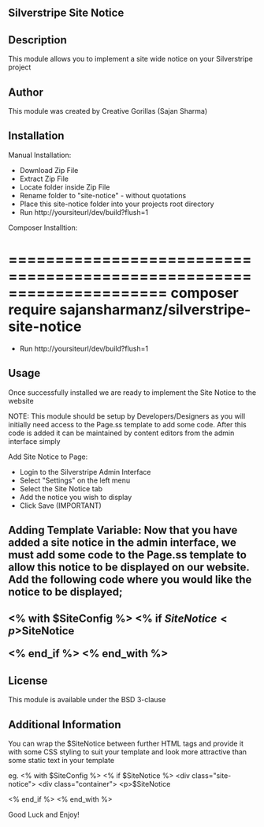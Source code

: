 ## Silverstripe Site Notice

## Description
This module allows you to implement a site wide notice on your Silverstripe project

## Author
This module was created by Creative Gorillas (Sajan Sharma)

## Installation
Manual Installation:
- Download Zip File
- Extract Zip File
- Locate folder inside Zip File
- Rename folder to "site-notice" - without quotations
- Place this site-notice folder into your projects root directory
- Run http://yoursiteurl/dev/build?flush=1

Composer Installtion:

=====================================================================
	composer require sajansharmanz/silverstripe-site-notice
=====================================================================

- Run http://yoursiteurl/dev/build?flush=1

## Usage
Once successfully installed we are ready to implement the Site Notice to the website

NOTE: This module should be setup by Developers/Designers as you will initially need access to the Page.ss template to add some code. After this code is added it can be maintained by content editors from the admin interface simply

Add Site Notice to Page:

- Login to the Silverstripe Admin Interface
- Select "Settings" on the left menu
- Select the Site Notice tab
- Add the notice you wish to display
- Click Save (IMPORTANT)

Adding Template Variable: Now that you have added a site notice in the admin interface, we must add some code to the Page.ss template to allow this notice to be displayed on our website. Add the following code where you would like the notice to be displayed;
-------------------------------------------
<% with $SiteConfig %>
	<% if $SiteNotice %>
		<p>$SiteNotice</p>
	<% end_if %>
<% end_with %>
--------------------------------------------

## License
This module is available under the BSD 3-clause

## Additional Information
You can wrap the $SiteNotice between further HTML tags and provide it with some CSS styling to suit your template and look more attractive than some static text in your template

eg.
<% with $SiteConfig %>
	<% if $SiteNotice %>
		<div class="site-notice">
			<div class="container">
				<p>$SiteNotice</p>
			</div>
		</div>
	<% end_if %>
<% end_with %>


Good Luck and Enjoy!